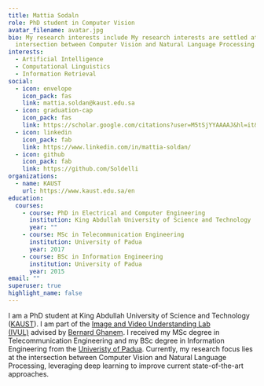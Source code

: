 ```yaml
---
title: Mattia Sodaln
role: PhD student in Computer Vision
avatar_filename: avatar.jpg
bio: My research interests include My research interests are settled at the
  intersection between Computer Vision and Natural Language Processing.
interests:
  - Artificial Intelligence
  - Computational Linguistics
  - Information Retrieval
social:
  - icon: envelope
    icon_pack: fas
    link: mattia.soldan@kaust.edu.sa
  - icon: graduation-cap
    icon_pack: fas
    link: https://scholar.google.com/citations?user=M5tSjYYAAAAJ&hl=it&oi=ao
  - icon: linkedin
    icon_pack: fab
    link: https://www.linkedin.com/in/mattia-soldan/
  - icon: github
    icon_pack: fab
    link: https://github.com/Soldelli
organizations:
  - name: KAUST
    url: https://www.kaust.edu.sa/en
education:
  courses:
    - course: PhD in Electrical and Computer Engineering
      institution: King Abdullah University of Science and Technology
      year: ""
    - course: MSc in Telecommunication Engineering
      institution: University of Padua
      year: 2017
    - course: BSc in Information Engineering
      institution: University of Padua
      year: 2015
email: ""
superuser: true
highlight_name: false
---
```

I am a PhD student at King Abdullah University of Science and Technology ([KAUST](https://www.kaust.edu.sa/en)). I am part of the [Image and Video Understanding Lab (IVUL)](https://ivul.kaust.edu.sa/) advised by [Bernard Ghanem](http://www.bernardghanem.com/). I received my MSc degree in Telecommunication Engineering and my BSc degree in Information Engineering from the [Univeristy of Padua](https://www.unipd.it/en/). Currently, my research focus lies at the intersection between Computer Vision and Natural Language Processing, leveraging deep learning to improve current state-of-the-art approaches.